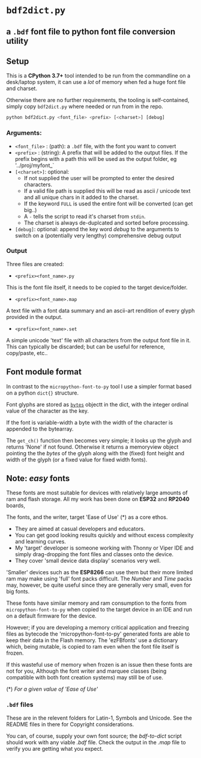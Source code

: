 # `bdf2dict.py`
## a `.bdf` font file to python font file conversion utility

## Setup
This is a **CPython 3.7+** tool intended to be run from the commandline on a desk/laptop system, it can use a *lot* of memory when fed a huge font file and charset.

Otherwise there are no further requirements, the tooling is self-contained, simply copy `bdf2dict.py` where needed or run from in the repo.

```python
python bdf2dict.py <font_file> <prefix> [<charset>] [debug]
```

### Arguments:
* `<font_file>` : (path): a `.bdf` file, with the font you want to convert
* `<prefix>` : (string): A prefix that will be added to the output files.
  If the prefix begins with a path this will be used as the output folder, eg '../proj/myfont_`
* `[<charset>]`: optional:
  * If not supplied the user will be prompted to enter the desired characters.
  * If a valid file path is supplied this will be read as ascii / unicode text and all unique chars in it added to the charset.
  * If the keyword `FULL` is used the entire font will be converted (can get big..)
  * A `-` tells the script to read it's charset from `stdin`.
  * The charset is always de-duplcated and sorted before processing.
* `[debug]`: optional: append the key word *debug* to the arguments to switch on a (potentially very lengthy) comprehensive debug output

### Output
Three files are created:
* `<prefix><font_name>.py`

This is the font file itself, it needs to be copied to the target device/folder.

* `<prefix><font_name>.map`

A text file with a font data summary and an ascii-art rendition of every glyph provided in the output.

* `<prefix><font_name>.set`

A simple unicode 'text' file with all characters from the output font file in it. This can typically be discarded; but can be useful for reference, copy/paste, etc..

## Font module format
In contrast to the `micropython-font-to-py` tool I use a simpler format based on a python `dict{}` structure.

Font glyphs are stored as [`bytes`](https://docs.python.org/3.5/library/functions.html#bytes) objectt in the dict, with the integer ordinal value of the character as the key.

If the font is variable-width a byte with the width of the character is appended to the bytearray.

The `get_ch()` function then becomes very simple; it looks up the glyph and returns 'None' if not found. Otherwise it returns a memoryview object pointing the the *bytes* of the glyph along with the (fixed) font height and width of the glyph (or a fixed value for fixed width fonts).

## Note: *easy* fonts

These fonts are most suitable for devices with relatively large amounts of ram and flash storage. All my work has been done on **ESP32** and **RP2040** boards, 

The fonts, and the writer, target 'Ease of Use' (*) as a core ethos.
* They are aimed at casual developers and educators.
* You can get good looking results quickly and without excess complexity and learning curves.
* My 'target' developer is someone working with Thonny or Viper IDE and simply drag-dropping the font files and classes onto the device.
* They cover 'small device data display' scenarios very well.

'Smaller' devices such as the **ESP8266** can use them but their more limited ram may make using 'full' font packs difficult. The *Number* and *Time* packs may, however, be quite useful since they are generally very small, even for big fonts.

These fonts have similar memory and ram consumption to the fonts from `micropython-font-to-py` when copied to the target device in an IDE and run on a default firmware for the device.

However; if you are developing a memory critical application and freezing files as bytecode the 'micropython-font-to-py' generated fonts are able to keep their data in the Flash memory. The 'ezFBfonts' use a dictionary which, being mutable, is copied to ram even when the font file itself is frozen.

If this wasteful use of memory when frozen is an issue then these fonts are not for you, Although the font writer and marquee classes (being compatible with both font creation systems) may still be of use.

(*) *For a given value of 'Ease of Use'*

### `.bdf` files
These are in the relevent folders for Latin-1, Symbols and Unicode. See the README files in there for Copyright considerations.

You can, of course, supply your own font source; the *bdf-to-dict* script should work with any viable *.bdf* file. Check the output in the *.map* file to verify you are getting what you expect.
